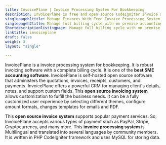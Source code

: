 ```yaml
---
title: InvoicePlane | Invoice Processing System For Bookkeeping
description: InvoicePlane is free and open source CodeIgniter invoice application. It offers rich features for generating quotes, handling payments, and powerful reporting.
singlepageh1title: Manage Finances With Free Invoice Processing System
singlepageh2title: Manage full billing cycle with on premise accounting software supporting payment providers like Stripe. Take care of customers with efficient CRM features.
Shortdescriptionlistingpage: Manage full billing cycle with on premise accounting software supporting payment providers like Stripe. Take care of customers with efficient CRM features.
linktitle: invoiceplane
draft: false
weight: 3
layout: "single"

---
```


InvoicePlane is a invoice processing system for bookkeeping. It is robust invoicing software with a complete billing cycle. It is one of the **best SME accounting software**. InvoicePlane is self-hosted open source software that administers the quotations, invoices, receipts, customers, and payments. InvoicePlane offers a powerful CRM for managing client's details, notes, and support custom fields. This **open source invoicing system** allows customization to fulfill the business needs. It can be a fully customized user experience by selecting different themes, configure amount formats, changes templates for emails and PDF.

This **open source invoice system** supports popular payment services. So, InvoicePlane accepts various types of payment such as PayPal, Stripe, Cryptocurrency, and many more. This **invoice processing system** is Multilingual and translated into several languages by community members. It is written in PHP CodeIgniter framework and uses MySQL for storing data.